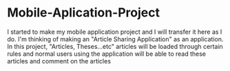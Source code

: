 # Mobile-Aplication-Project
I started to make my mobile application project and I will transfer it here as I do. I'm thinking of making an "Article Sharing Application" as an application. In this project, "Articles, Theses...etc" articles will be loaded through certain rules and normal users using the application will be able to read these articles and comment on the articles
